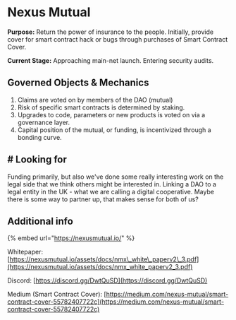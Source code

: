 # Nexus Mutual‌

**Purpose:** Return the power of insurance to the people. Initially, provide cover for smart contract hack or bugs through purchases of Smart Contract Cover.‌

**Current Stage:** Approaching main-net launch. Entering security audits.‌

## Governed Objects & Mechanics <a id="governed-objects-and-mechanics"></a>

1. Claims are voted on by members of the DAO \(mutual\)
2. Risk of specific smart contracts is determined by staking.
3. Upgrades to code, parameters or new products is voted on via a governance layer.
4. Capital position of the mutual, or funding, is incentivized through a bonding curve.

## ‌\# Looking for

‌Funding primarily, but also we've done some really interesting work on the legal side that we think others might be interested in. Linking a DAO to a legal entity in the UK - what we are calling a digital cooperative. Maybe there is some way to partner up, that makes sense for both of us?‌

## Additional info <a id="additional-info"></a>

{% embed url="https://nexusmutual.io/" %}

Whitepaper: [https://nexusmutual.io/assets/docs/nmx\_white\_paperv2\_3.pdf](https://nexusmutual.io/assets/docs/nmx_white_paperv2_3.pdf) 

Discord: [https://discord.gg/DwtQuSD](https://discord.gg/DwtQuSD) 

Medium \(Smart Contract Cover\): [https://medium.com/nexus-mutual/smart-contract-cover-55782407722c](https://medium.com/nexus-mutual/smart-contract-cover-55782407722c)​

